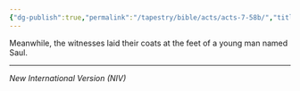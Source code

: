 ```yaml
---
{"dg-publish":true,"permalink":"/tapestry/bible/acts/acts-7-58b/","title":"Acts 7:58b","hide":true,"tags":["bible-verse","bible-verse"],"dgHomeLink":true,"dgShowLocalGraph":true,"dgEnableSearch":true}
---
```



 Meanwhile, the witnesses laid their coats at the feet of a young man named Saul.



---
*New International Version (NIV)*